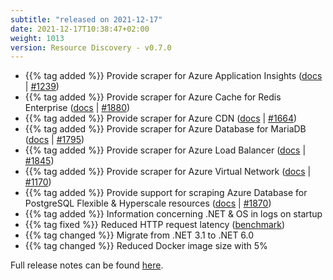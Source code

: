 ```yaml
---
subtitle: "released on 2021-12-17"
date: 2021-12-17T10:38:47+02:00
weight: 1013
version: Resource Discovery - v0.7.0
---
```


- {{% tag added %}} Provide scraper for Azure Application Insights ([docs](https://docs.promitor.io/configuration/v2.x/metrics/application-insights)
 | [#1239](https://github.com/tomkerkhove/promitor/issues/1239))
- {{% tag added %}} Provide scraper for Azure Cache for Redis Enterprise ([docs](https://docs.promitor.io/configuration/v2.x/metrics/redis-enterprise-cache)
 | [#1880](https://github.com/tomkerkhove/promitor/issues/1880))
- {{% tag added %}} Provide scraper for Azure CDN ([docs](https://docs.promitor.io/configuration/v2.x/metrics/cdn)
 | [#1664](https://github.com/tomkerkhove/promitor/issues/1664))
- {{% tag added %}} Provide scraper for Azure Database for MariaDB ([docs](https://docs.promitor.io/configuration/v2.x/metrics/maria-db)
 | [#1795](https://github.com/tomkerkhove/promitor/issues/1795))
- {{% tag added %}} Provide scraper for Azure Load Balancer ([docs](https://docs.promitor.io/configuration/v2.x/metrics/load-balancer)
 | [#1845](https://github.com/tomkerkhove/promitor/issues/1845))
- {{% tag added %}} Provide scraper for Azure Virtual Network ([docs](https://docs.promitor.io/configuration/v2.x/metrics/virtual-network)
 | [#1170](https://github.com/tomkerkhove/promitor/issues/1170))
- {{% tag added %}} Provide support for scraping Azure Database for PostgreSQL Flexible & Hyperscale resources ([docs](https://docs.promitor.io/configuration/v2.x/metrics/postgresql)
 | [#1870](https://github.com/tomkerkhove/promitor/issues/1870))
- {{% tag added %}} Information concerning .NET & OS in logs on startup
- {{% tag fixed %}} Reduced HTTP request latency ([benchmark](https://github.com/tomkerkhove/promitor/pull/1833#issuecomment-975186516))
- {{% tag changed %}} Migrate from .NET 3.1 to .NET 6.0
- {{% tag changed %}} Reduced Docker image size with 5%

Full release notes can be found [here](https://github.com/tomkerkhove/promitor/releases/tag/ResourceDiscovery-v0.7.0).
